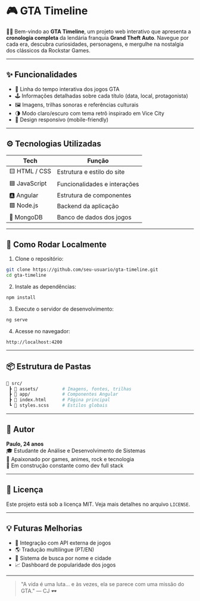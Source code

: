 # 🎮 GTA Timeline

🚗💥 Bem-vindo ao **GTA Timeline**, um projeto web interativo que apresenta a **cronologia completa** da lendária franquia **Grand Theft Auto**. Navegue por cada era, descubra curiosidades, personagens, e mergulhe na nostalgia dos clássicos da Rockstar Games.

---

## ✨ Funcionalidades

- 📅 Linha do tempo interativa dos jogos GTA
- 🕹️ Informações detalhadas sobre cada título (data, local, protagonista)
- 🖼️ Imagens, trilhas sonoras e referências culturais
- 🌗 Modo claro/escuro com tema retrô inspirado em Vice City
- 📱 Design responsivo (mobile-friendly)

---

## ⚙️ Tecnologias Utilizadas

| Tech            | Função                          |
|----------------|----------------------------------|
| 🟨 HTML / CSS   | Estrutura e estilo do site       |
| 🟦 JavaScript   | Funcionalidades e interações     |
| 🅰️ Angular      | Estrutura de componentes         |
| 🟩 Node.js      | Backend da aplicação             |
| 🍃 MongoDB      | Banco de dados dos jogos         |

---

## 🚀 Como Rodar Localmente

1. Clone o repositório:

```bash
git clone https://github.com/seu-usuario/gta-timeline.git
cd gta-timeline
```

2. Instale as dependências:

```bash
npm install
```

3. Execute o servidor de desenvolvimento:

```bash
ng serve
```

4. Acesse no navegador:

```
http://localhost:4200
```

---

## 📦 Estrutura de Pastas

```bash
📁 src/
 ┣ 📂 assets/         # Imagens, fontes, trilhas
 ┣ 📂 app/            # Componentes Angular
 ┣ 📄 index.html      # Página principal
 ┗ 📄 styles.scss     # Estilos globais
```

---

## 👤 Autor

**Paulo, 24 anos**  
🎓 Estudante de Análise e Desenvolvimento de Sistemas  
🧠 Apaixonado por games, animes, rock e tecnologia  
📍 Em construção constante como dev full stack

---

## 📄 Licença

Este projeto está sob a licença MIT. Veja mais detalhes no arquivo `LICENSE`.

---

## 💡 Futuras Melhorias

- 🧪 Integração com API externa de jogos
- 🌎 Tradução multilíngue (PT/EN)
- 🎯 Sistema de busca por nome e cidade
- 📈 Dashboard de popularidade dos jogos

---

> "A vida é uma luta... e às vezes, ela se parece com uma missão do GTA." — CJ 🕶️
